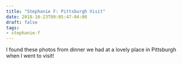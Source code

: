 ```yaml
---
title: "Stephanie F: Pittsburgh Visit"
date: 2018-10-23T09:05:47-04:00
draft: false
tags:
- stephanie-f
---
```


I found these photos from dinner we had at a lovely place in Pittsburgh when I went to visit!
